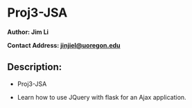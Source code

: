 # Proj3-JSA

**Author: Jim Li**

**Contact Address: jinjiel@uoregon.edu**

## Description: 

- Proj3-JSA

- Learn how to use JQuery with flask for an Ajax application.

